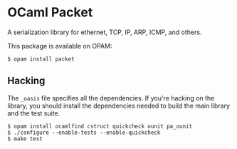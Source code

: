 OCaml Packet
============

A serialization library for ethernet, TCP, IP, ARP, ICMP, and others.

This package is available on OPAM:

    $ opam install packet

Hacking
-------

The `_oasis` file specifies all the dependencies. If you're hacking on the
library, you should install the dependencies needed to build the main
library and the test suite.

    $ opam install ocamlfind cstruct quickcheck ounit pa_ounit
    $ ./configure --enable-tests --enable-quickcheck
    $ make test
